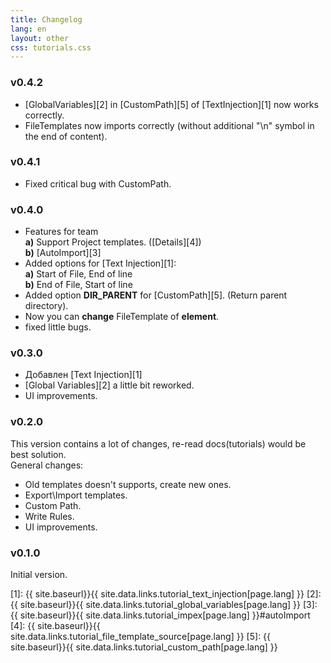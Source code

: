 ```yaml
---
title: Changelog
lang: en
layout: other
css: tutorials.css
---
```


### v0.4.2
- [GlobalVariables][2] in [CustomPath][5] of [TextInjection][1] now works correctly.
- FileTemplates now imports correctly (without additional "\n" symbol in the end of content).

### v0.4.1
- Fixed critical bug with CustomPath.

### v0.4.0

* Features for team
<br> **a)** Support Project templates. ([Details][4])
<br> **b)** [AutoImport][3]
* Added options for [Text Injection][1]:
<br> **a)** Start of File, End of line
<br> **b)** End of File, Start of line
* Added option **DIR_PARENT** for [CustomPath][5]. (Return parent directory).
* Now you can **change** FileTemplate of **element**.
* fixed little bugs.

### v0.3.0

* Добавлен [Text Injection][1]
* [Global Variables][2] a little bit reworked.
* UI improvements.

### v0.2.0 

This version contains a lot of changes, re-read docs(tutorials) would be best solution.<br>
General changes:

* Old templates doesn't supports, create new ones.
* Export\Import templates.
* Custom Path.
* Write Rules.
* UI improvements.

### v0.1.0

Initial version.

[1]: {{ site.baseurl}}{{ site.data.links.tutorial_text_injection[page.lang] }}
[2]: {{ site.baseurl}}{{ site.data.links.tutorial_global_variables[page.lang] }}
[3]: {{ site.baseurl}}{{ site.data.links.tutorial_impex[page.lang] }}#autoImport
[4]: {{ site.baseurl}}{{ site.data.links.tutorial_file_template_source[page.lang] }}
[5]: {{ site.baseurl}}{{ site.data.links.tutorial_custom_path[page.lang] }}